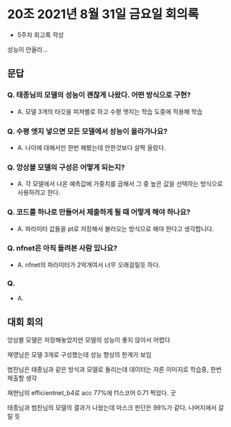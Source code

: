 # 20조 2021년 8월 31일 금요일 회의록

- 5주차 회고록 작성

성능이 안올라...

## 문답

### Q. 태종님의 모델의 성능이 괜찮게 나왔다. 어떤 방식으로 구현?

- A. 모델 3개의 타깃을 피쳐별로 하고 수평 엣지는 학습 도중에 적용해 학습

### Q. 수평 엣지 넣으면 모든 모델에서 성능이 올라가나요?

- A. 나이에 대해서만 한번 해봤는데 안한것보다 살짝 올랐다.

### Q. 앙상블 모델의 구성은 어떻게 되는지?

- A. 각 모델에서 나온 예측값에 가중치를 곱해서 그 중 높은 값을 선택하는 방식으로 사용하려고 한다. 

### Q. 코드를 하나로 만들어서 제출하게 될 때 어떻게 해야 하나요?

- A. 파라미터 값들을 pt로 저장해서 불러오는 방식으로 해야 한다고 생각합니다.

### Q. nfnet은 아직 돌려본 사람 있나요?

- A. nfnet의 파라미터가 2억개여서 너무 오래걸릴듯 하다.

### Q. 

- A. 

## 대회 회의
앙상블 모델은 저장해놓았지만 모델의 성능이 좋지 않아서 어렵다

재영님은 모델 3개로 구성했는데 성능 향상의 한계가 보임

범찬님은 태종님과 같은 방식과 모델로 돌리는데 데이터는 자른 이미지로 학습중, 한번 제출할 생각

재현님의 efficientnet_b4로 acc 77%에 f1스코어 0.71 찍었다. 굿

태종님과 범찬님의 모델의 결과가 나왔는데 마스크 판단은 99%가 같다. 나머지에서 갈릴 듯

